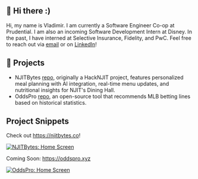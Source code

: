 ## 👋 Hi there :)
Hi, my name is Vladimir. I am currently a Software Engineer Co-op at Prudential. I am also an incoming Software Development Intern at Disney. In the past, I have interned at Selective Insurance, Fidelity, and PwC. Feel free to reach out via [email](mailto:vg377@njit.edu) or on [LinkedIn](https://www.linkedin.com/in/vladimir-gutierrez/)!

## 🌱 Projects
* NJITBytes [repo](https://github.com/jll38/njitbytes), originally a HackNJIT project, features personalized meal planning with AI integration, real-time menu updates, and nutritional insights for NJIT's Dining Hall.
* OddsPro [repo](https://github.com/Vladimir-G4/OddsPro), an open-source tool that recommends MLB betting lines based on historical statistics.

## Project Snippets

Check out https://njitbytes.co!

[![NJITBytes: Home Screen](https://github.com/Vladimir-G4/Vladimir-G4/assets/17418847/2078e654-f1ee-49e0-adbb-b3b4b2b48d5a)]([https://njitbytes.co)

Coming Soon: https://oddspro.xyz

[![OddsPro: Home Screen](https://github.com/Vladimir-G4/Vladimir-G4/assets/17418847/1beb7084-8bc6-4be7-95fe-a5ac1d4b55f2)](https://github.com/Vladimir-G4/OddsPro)
